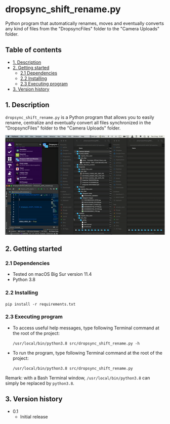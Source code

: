 # dropsync_shift_rename.py
Python program that automatically renames, moves and eventually converts any
kind of files from the "DropsyncFiles" folder to the "Camera Uploads" folder.  

## Table of contents
* [1. Description](#1-description)
* [2. Getting started](#2-getting-started)
    * [2.1 Dependencies](#21-dependencies)
    * [2.2 Installing](#22-installing)
    * [2.3 Executing program](#23-executing-program)
* [3. Version history](#3-version-history)

<!-- toc -->

## 1. Description
`dropsync_shift_rename.py` is a Python program that allows you to easily rename,
centralize and eventually convert all files synchronized in the "DropsyncFiles"
folder to the "Camera Uploads" folder. 

<img src="dropsync_shift_rename.gif" alt="dropsync_shift_rename-gif" style="width: 640px;"/>

## 2. Getting started

### 2.1 Dependencies
* Tested on macOS Big Sur version 11.4
* Python 3.8

### 2.2 Installing
`pip install -r requirements.txt`

### 2.3 Executing program
- To access useful help messages, type following Terminal command at the root of
  the project:
  
  `/usr/local/bin/python3.8 src/dropsync_shift_rename.py -h`

- To run the program, type following Terminal command at the root of the project:
  
  `/usr/local/bin/python3.8 src/dropsync_shift_rename.py`

Remark: with a Bash Terminal window, `/usr/local/bin/python3.8` can simply be
replaced by `python3.8`.

## 3. Version history
* 0.1
    * Initial release